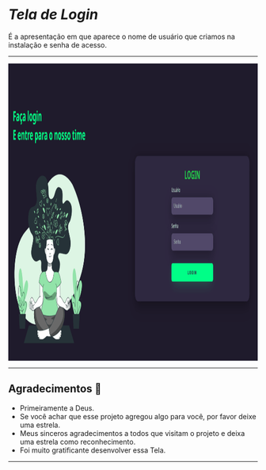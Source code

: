 # *Tela de Login*
 É a apresentação em que aparece o nome de usuário que criamos na instalação e senha de acesso.

***

<div align="center">
<img align="middle" alt="tela-login" height=600" width="990" src="Projeto/TelaLogin.gif"><br>
</div>

***
## Agradecimentos :clap:

* Primeiramente a Deus.
* Se você achar que esse projeto agregou algo para você, por favor deixe uma estrela.
* Meus sinceros agradecimentos a todos que visitam o projeto e deixa uma estrela como reconhecimento.
* Foi muito gratificante desenvolver essa Tela.

***
